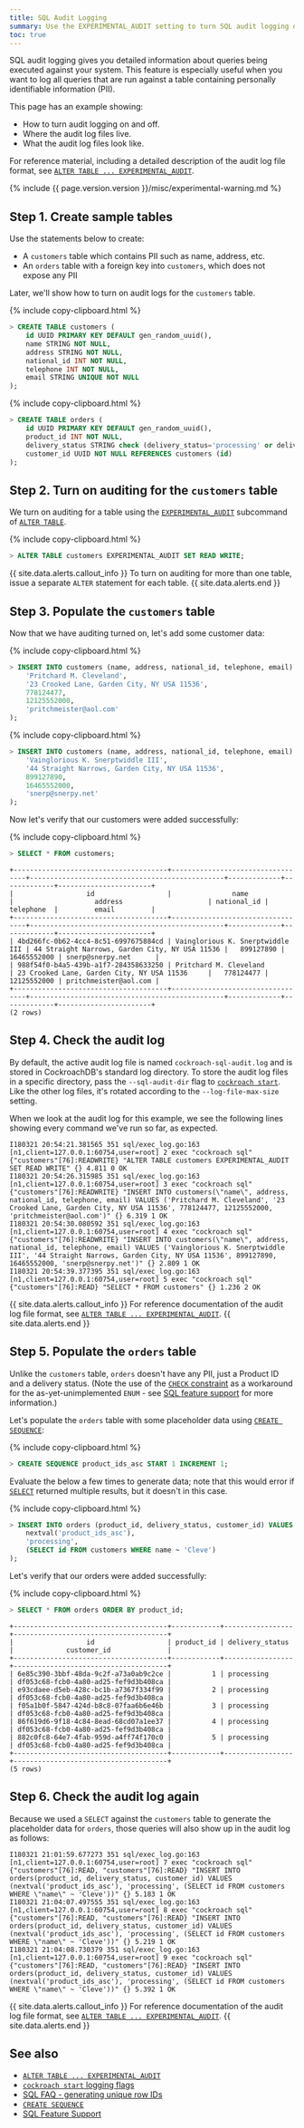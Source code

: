 ```yaml
---
title: SQL Audit Logging
summary: Use the EXPERIMENTAL_AUDIT setting to turn SQL audit logging on or off for a table.
toc: true
---
```


SQL audit logging gives you detailed information about queries being executed against your system. This feature is especially useful when you want to log all queries that are run against a table containing personally identifiable information (PII).

This page has an example showing:

- How to turn audit logging on and off.
- Where the audit log files live.
- What the audit log files look like.

For reference material, including a detailed description of the audit log file format, see [`ALTER TABLE ... EXPERIMENTAL_AUDIT`](experimental-audit.html).

{%  include {{  page.version.version  }}/misc/experimental-warning.md %}


## Step 1. Create sample tables

Use the statements below to create:

- A `customers` table which contains PII such as name, address, etc.
- An `orders` table with a foreign key into `customers`, which does not expose any PII

Later, we'll show how to turn on audit logs for the `customers` table.

{%  include copy-clipboard.html %}
~~~ sql
> CREATE TABLE customers (
    id UUID PRIMARY KEY DEFAULT gen_random_uuid(),
    name STRING NOT NULL,
    address STRING NOT NULL,
    national_id INT NOT NULL,
    telephone INT NOT NULL,
    email STRING UNIQUE NOT NULL
);
~~~

{%  include copy-clipboard.html %}
~~~ sql
> CREATE TABLE orders (
    id UUID PRIMARY KEY DEFAULT gen_random_uuid(),
    product_id INT NOT NULL,
    delivery_status STRING check (delivery_status='processing' or delivery_status='in-transit' or delivery_status='delivered') NOT NULL,
    customer_id UUID NOT NULL REFERENCES customers (id)
);
~~~

## Step 2. Turn on auditing for the `customers` table

We turn on auditing for a table using the [`EXPERIMENTAL_AUDIT`](experimental-audit.html) subcommand of [`ALTER TABLE`](alter-table.html).

{%  include copy-clipboard.html %}
~~~ sql
> ALTER TABLE customers EXPERIMENTAL_AUDIT SET READ WRITE;
~~~

{{ site.data.alerts.callout_info }}
To turn on auditing for more than one table, issue a separate `ALTER` statement for each table.
{{ site.data.alerts.end }}

## Step 3. Populate the `customers` table

Now that we have auditing turned on, let's add some customer data:

{%  include copy-clipboard.html %}
~~~ sql
> INSERT INTO customers (name, address, national_id, telephone, email) VALUES (
    'Pritchard M. Cleveland',
    '23 Crooked Lane, Garden City, NY USA 11536',
    778124477,
    12125552000,
    'pritchmeister@aol.com'
);
~~~

{%  include copy-clipboard.html %}
~~~ sql
> INSERT INTO customers (name, address, national_id, telephone, email) VALUES (
    'Vainglorious K. Snerptwiddle III',
    '44 Straight Narrows, Garden City, NY USA 11536',
    899127890,
    16465552000,
    'snerp@snerpy.net'
);
~~~

Now let's verify that our customers were added successfully:

{%  include copy-clipboard.html %}
~~~ sql
> SELECT * FROM customers;
~~~

~~~
+--------------------------------------+----------------------------------+------------------------------------------------+-------------+-------------+-----------------------+
|                  id                  |               name               |                    address                     | national_id |  telephone  |         email         |
+--------------------------------------+----------------------------------+------------------------------------------------+-------------+-------------+-----------------------+
| 4bd266fc-0b62-4cc4-8c51-6997675884cd | Vainglorious K. Snerptwiddle III | 44 Straight Narrows, Garden City, NY USA 11536 |   899127890 | 16465552000 | snerp@snerpy.net      |
| 988f54f0-b4a5-439b-a1f7-284358633250 | Pritchard M. Cleveland           | 23 Crooked Lane, Garden City, NY USA 11536     |   778124477 | 12125552000 | pritchmeister@aol.com |
+--------------------------------------+----------------------------------+------------------------------------------------+-------------+-------------+-----------------------+
(2 rows)
~~~

## Step 4. Check the audit log

By default, the active audit log file is named `cockroach-sql-audit.log` and is stored in CockroachDB's standard log directory.  To store the audit log files in a specific directory, pass the `--sql-audit-dir` flag to [`cockroach start`](start-a-node.html).  Like the other log files, it's rotated according to the `--log-file-max-size` setting.

When we look at the audit log for this example, we see the following lines showing every command we've run so far, as expected.

~~~
I180321 20:54:21.381565 351 sql/exec_log.go:163  [n1,client=127.0.0.1:60754,user=root] 2 exec "cockroach sql" {"customers"[76]:READWRITE} "ALTER TABLE customers EXPERIMENTAL_AUDIT SET READ WRITE" {} 4.811 0 OK
I180321 20:54:26.315985 351 sql/exec_log.go:163  [n1,client=127.0.0.1:60754,user=root] 3 exec "cockroach sql" {"customers"[76]:READWRITE} "INSERT INTO customers(\"name\", address, national_id, telephone, email) VALUES ('Pritchard M. Cleveland', '23 Crooked Lane, Garden City, NY USA 11536', 778124477, 12125552000, 'pritchmeister@aol.com')" {} 6.319 1 OK
I180321 20:54:30.080592 351 sql/exec_log.go:163  [n1,client=127.0.0.1:60754,user=root] 4 exec "cockroach sql" {"customers"[76]:READWRITE} "INSERT INTO customers(\"name\", address, national_id, telephone, email) VALUES ('Vainglorious K. Snerptwiddle III', '44 Straight Narrows, Garden City, NY USA 11536', 899127890, 16465552000, 'snerp@snerpy.net')" {} 2.809 1 OK
I180321 20:54:39.377395 351 sql/exec_log.go:163  [n1,client=127.0.0.1:60754,user=root] 5 exec "cockroach sql" {"customers"[76]:READ} "SELECT * FROM customers" {} 1.236 2 OK
~~~

{{ site.data.alerts.callout_info }}
For reference documentation of the audit log file format, see [`ALTER TABLE ... EXPERIMENTAL_AUDIT`](experimental-audit.html).
{{ site.data.alerts.end }}

## Step 5. Populate the `orders` table

Unlike the `customers` table, `orders` doesn't have any PII, just a Product ID and a delivery status. (Note the use of the [`CHECK` constraint](check.html) as a workaround for the as-yet-unimplemented `ENUM` - see [SQL feature support](sql-feature-support.html) for more information.)

Let's populate the `orders` table with some placeholder data using [`CREATE SEQUENCE`](create-sequence.html):

{%  include copy-clipboard.html %}
~~~ sql
> CREATE SEQUENCE product_ids_asc START 1 INCREMENT 1;
~~~

Evaluate the below a few times to generate data; note that this would error if [`SELECT`](select-clause.html) returned multiple results, but it doesn't in this case.

{%  include copy-clipboard.html %}
~~~ sql
> INSERT INTO orders (product_id, delivery_status, customer_id) VALUES (
    nextval('product_ids_asc'),
    'processing',
    (SELECT id FROM customers WHERE name ~ 'Cleve')
);
~~~

Let's verify that our orders were added successfully:

{%  include copy-clipboard.html %}
~~~ sql
> SELECT * FROM orders ORDER BY product_id;
~~~

~~~
+--------------------------------------+------------+-----------------+--------------------------------------+
|                  id                  | product_id | delivery_status |             customer_id              |
+--------------------------------------+------------+-----------------+--------------------------------------+
| 6e85c390-3bbf-48da-9c2f-a73a0ab9c2ce |          1 | processing      | df053c68-fcb0-4a80-ad25-fef9d3b408ca |
| e93cdaee-d5eb-428c-bc1b-a7367f334f99 |          2 | processing      | df053c68-fcb0-4a80-ad25-fef9d3b408ca |
| f05a1b0f-5847-424d-b8c8-07faa6b6e46b |          3 | processing      | df053c68-fcb0-4a80-ad25-fef9d3b408ca |
| 86f619d6-9f18-4c84-8ead-68cd07a1ee37 |          4 | processing      | df053c68-fcb0-4a80-ad25-fef9d3b408ca |
| 882c0fc8-64e7-4fab-959d-a4ff74f170c0 |          5 | processing      | df053c68-fcb0-4a80-ad25-fef9d3b408ca |
+--------------------------------------+------------+-----------------+--------------------------------------+
(5 rows)
~~~

## Step 6. Check the audit log again

Because we used a `SELECT` against the `customers` table to generate the placeholder data for `orders`, those queries will also show up in the audit log as follows:

~~~
I180321 21:01:59.677273 351 sql/exec_log.go:163  [n1,client=127.0.0.1:60754,user=root] 7 exec "cockroach sql" {"customers"[76]:READ, "customers"[76]:READ} "INSERT INTO orders(product_id, delivery_status, customer_id) VALUES (nextval('product_ids_asc'), 'processing', (SELECT id FROM customers WHERE \"name\" ~ 'Cleve'))" {} 5.183 1 OK
I180321 21:04:07.497555 351 sql/exec_log.go:163  [n1,client=127.0.0.1:60754,user=root] 8 exec "cockroach sql" {"customers"[76]:READ, "customers"[76]:READ} "INSERT INTO orders(product_id, delivery_status, customer_id) VALUES (nextval('product_ids_asc'), 'processing', (SELECT id FROM customers WHERE \"name\" ~ 'Cleve'))" {} 5.219 1 OK
I180321 21:04:08.730379 351 sql/exec_log.go:163  [n1,client=127.0.0.1:60754,user=root] 9 exec "cockroach sql" {"customers"[76]:READ, "customers"[76]:READ} "INSERT INTO orders(product_id, delivery_status, customer_id) VALUES (nextval('product_ids_asc'), 'processing', (SELECT id FROM customers WHERE \"name\" ~ 'Cleve'))" {} 5.392 1 OK
~~~

{{ site.data.alerts.callout_info }}
For reference documentation of the audit log file format, see [`ALTER TABLE ... EXPERIMENTAL_AUDIT`](experimental-audit.html).
{{ site.data.alerts.end }}

## See also

- [`ALTER TABLE ... EXPERIMENTAL_AUDIT`](experimental-audit.html)
- [`cockroach start` logging flags](start-a-node.html#logging)
- [SQL FAQ - generating unique row IDs](sql-faqs.html#how-do-i-auto-generate-unique-row-ids-in-cockroachdb)
- [`CREATE SEQUENCE`](create-sequence.html)
- [SQL Feature Support](sql-feature-support.html)
